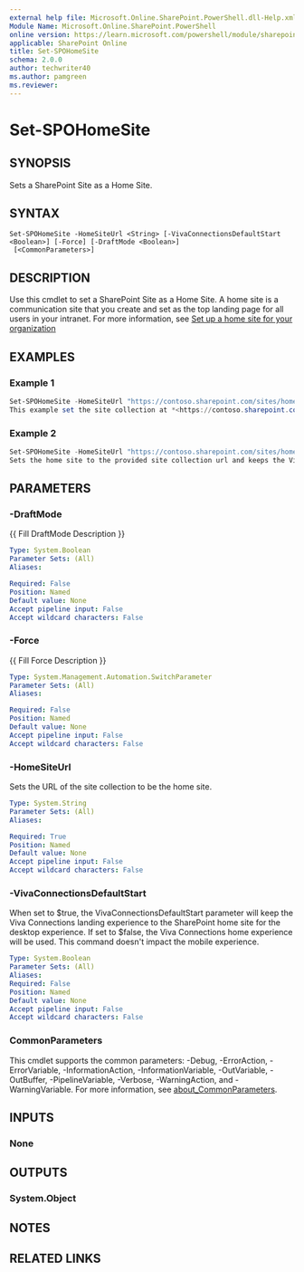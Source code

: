 ```yaml
---
external help file: Microsoft.Online.SharePoint.PowerShell.dll-Help.xml
Module Name: Microsoft.Online.SharePoint.PowerShell
online version: https://learn.microsoft.com/powershell/module/sharepoint-online/set-spohomesite
applicable: SharePoint Online
title: Set-SPOHomeSite
schema: 2.0.0
author: techwriter40
ms.author: pamgreen
ms.reviewer:
---
```


# Set-SPOHomeSite

## SYNOPSIS

Sets a SharePoint Site as a Home Site.

## SYNTAX

```
Set-SPOHomeSite -HomeSiteUrl <String> [-VivaConnectionsDefaultStart <Boolean>] [-Force] [-DraftMode <Boolean>]
 [<CommonParameters>]
```

## DESCRIPTION

Use this cmdlet to set a SharePoint Site as a Home Site. A home site is a communication site that you create and set as the top landing page for all users in your intranet. For more information, see [Set up a home site for your organization](/SharePoint/home-site)

## EXAMPLES

### Example 1

```powershell
Set-SPOHomeSite -HomeSiteUrl "https://contoso.sharepoint.com/sites/homesite"
This example set the site collection at *<https://contoso.sharepoint.com/sites/homesite>* as SharePoint Online Home Site.
```
### Example 2

```powershell
Set-SPOHomeSite -HomeSiteUrl "https://contoso.sharepoint.com/sites/homesite" -VivaConnectionsDefaultStart:$true
Sets the home site to the provided site collection url and keeps the Viva Connections landing experience to the SharePoint home site.
```

## PARAMETERS

### -DraftMode
{{ Fill DraftMode Description }}

```yaml
Type: System.Boolean
Parameter Sets: (All)
Aliases:

Required: False
Position: Named
Default value: None
Accept pipeline input: False
Accept wildcard characters: False
```

### -Force
{{ Fill Force Description }}

```yaml
Type: System.Management.Automation.SwitchParameter
Parameter Sets: (All)
Aliases:

Required: False
Position: Named
Default value: None
Accept pipeline input: False
Accept wildcard characters: False
```

### -HomeSiteUrl

Sets the URL of the site collection to be the home site.

```yaml
Type: System.String
Parameter Sets: (All)
Aliases:

Required: True
Position: Named
Default value: None
Accept pipeline input: False
Accept wildcard characters: False
```

### -VivaConnectionsDefaultStart
When set to $true, the VivaConnectionsDefaultStart parameter will keep the Viva Connections landing experience to the SharePoint home site for the desktop experience. If set to $false, the Viva Connections home experience will be used. This command doesn't impact the mobile experience.

```yaml
Type: System.Boolean
Parameter Sets: (All)
Aliases:
Required: False
Position: Named
Default value: None
Accept pipeline input: False
Accept wildcard characters: False
```

### CommonParameters

This cmdlet supports the common parameters: -Debug, -ErrorAction, -ErrorVariable, -InformationAction, -InformationVariable, -OutVariable, -OutBuffer, -PipelineVariable, -Verbose, -WarningAction, and -WarningVariable. For more information, see [about_CommonParameters](https://go.microsoft.com/fwlink/?LinkID=113216).

## INPUTS

### None

## OUTPUTS

### System.Object

## NOTES

## RELATED LINKS
